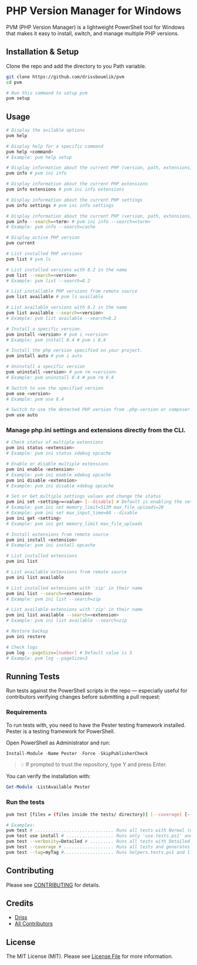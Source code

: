 # PHP Version Manager for Windows

PVM (PHP Version Manager) is a lightweight PowerShell tool for Windows that makes it easy to install, switch, and manage multiple PHP versions.

## Installation & Setup

Clone the repo and add the directory to you Path variable.

```sh
git clone https://github.com/drissboumlik/pvm
cd pvm

# Run this command to setup pvm
pvm setup
```

## Usage


```sh
# Display the avilable options
pvm help

# Display help for a specific command
pvm help <command>
# Example: pvm help setup

# Display information about the current PHP (version, path, extensions, settings)
pvm info # pvm ini info

# Display information about the current PHP extensions
pvm info extensions # pvm ini info extensions

# Display information about the current PHP settings
pvm info settings # pvm ini info settings

# Display information about the current PHP (version, path, extensions, settings) with 'cache' in their name
pvm info --search=<term> # pvm ini info --search=<term>
# Example: pvm info --search=cache

# Display active PHP version
pvm current

# List installed PHP versions
pvm list # pvm ls

# List installed versions with 8.2 in the name
pvm list --search=<version>
# Example: pvm list --search=8.2

# List installable PHP versions from remote source
pvm list available # pvm ls available

# List available versions with 8.2 in the name
pvm list available --search=<version>
# Example: pvm list available --search=8.2

# Install a specific version.
pvm install <version> # pvm i <version>
# Example: pvm install 8.4 # pvm i 8.4

# Install the php version specified on your project.
pvm install auto # pvm i auto

# Uninstall a specific version
pvm uninstall <version> # pvm rm <version>
# Example: pvm uninstall 8.4 # pvm rm 8.4

# Switch to use the specified version
pvm use <version>
# Example: pvm use 8.4

# Switch to use the detected PHP version from .php-version or composer.json in your current project/directory
pvm use auto
```

### Manage php.ini settings and extensions directly from the CLI.

```sh
# Check status of multiple extensions
pvm ini status <extension>
# Example: pvm ini status xdebug opcache

# Enable or disable multiple extensions
pvm ini enable <extension>
# Example: pvm ini enable xdebug opcache
pvm ini disable <extension>
# Example: pvm ini disable xdebug opcache

# Set or Get multiple settings values and change the status
pvm ini set <setting>=<value> [--disable] # Default is enabling the setting
# Example: pvm ini set memory_limit=512M max_file_uploads=20
# Example: pvm ini set max_input_time=60 --disable
pvm ini get <setting>
# Example: pvm ini get memory_limit max_file_uploads

# Install extensions from remote source
pvm ini install <extension>
# Example: pvm ini install opcache

# List installed extensions
pvm ini list

# List available extensions from remote source
pvm ini list available

# List installed extensions with 'zip' in their name
pvm ini list --search=<extension>
# Example: pvm ini list --search=zip

# List available extensions with 'zip' in their name
pvm ini list available --search=<extension>
# Example: pvm ini list available --search=zip

# Restore backup
pvm ini restore

# Check logs
pvm log --pageSize=[number] # Default value is 5
# Example: pvm log --pageSize=3
```

## Running Tests
Run tests against the PowerShell scripts in the repo — especially useful for contributors verifying changes before submitting a pull request:

### Requirements

To run tests with, you need to have the Pester testing framework installed. Pester is a testing framework for PowerShell.

Open PowerShell as Administrator and run:

```powershell
Install-Module -Name Pester -Force -SkipPublisherCheck
```
> 💡 If prompted to trust the repository, type Y and press Enter.

You can verify the installation with:
```powershell
Get-Module -ListAvailable Pester
```

### Run the tests

```sh
pvm test [files = (files inside the tests/ directory)] [--coverage] [--verbosity=(None|Normal|Detailed|Diagnostic)] [--tag=yourTag]

# Examples:
pvm test # .............................. Runs all tests with Normal (default) verbosity.
pvm test use install # .................. Runs only 'use.tests.ps1' and 'install.tests.ps1' files with Normal verbosity.
pvm test --verbosity=Detailed # ......... Runs all tests with Detailed verbosity.
pvm test --coverage # ................... Runs all tests and generates coverage report
pvm test --tag=myTag #................... Runs helpers.tests.ps1 and list.tests.ps1 with Diagnostic verbosity and only runs tests with tag "myTag".
```

## Contributing

Please see [CONTRIBUTING](CONTRIBUTING.md) for details.

## Credits

- [Driss](https://github.com/drissboumlik)
- [All Contributors](https://github.com/drissboumlik/pvm/contributors)

## License

The MIT License (MIT). Please see [License File](LICENSE) for more information.